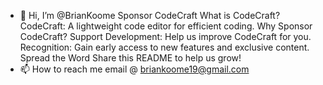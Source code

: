 - 👋 Hi, I’m @BrianKoome
Sponsor CodeCraft
What is CodeCraft?
CodeCraft: A lightweight code editor for efficient coding.
Why Sponsor CodeCraft?
Support Development: Help us improve CodeCraft for you.
Recognition: Gain early access to new features and exclusive content.
Spread the Word
Share this README to help us grow!
- 📫 How to reach me email @ briankoome19@gmail.com

